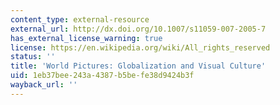 ```yaml
---
content_type: external-resource
external_url: http://dx.doi.org/10.1007/s11059-007-2005-7
has_external_license_warning: true
license: https://en.wikipedia.org/wiki/All_rights_reserved
status: ''
title: 'World Pictures: Globalization and Visual Culture'
uid: 1eb37bee-243a-4387-b5be-fe38d9424b3f
wayback_url: ''
---
```

